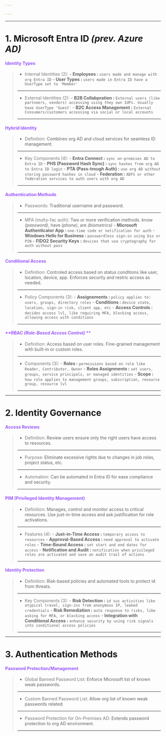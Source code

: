 ```yaml
---

---
```


---
# 1. Microsoft Entra ID *(prev. Azure AD)*
#### <span style="color:#9a58fe">**Identity Types**</span> 
> - <span style="color:#787878">Internal Identities (2):</span>
>       - **Employees :** `users made and manage with org Entra ID`
>       - **User Types :** `users made in Entra ID have a UserType set to 'Member'`
>  ---
>  
> - <span style="color:#787878">External Identities (2):</span>
>       - **B2B Collabpration :** `External users (like partneers, vendors) accessing using they own IdPs. Usually have UserType 'Guest'`
>       - **B2C Access Management :** `External Consumers/customers accessing via social or local accounts`
>  
> ---

#### <span style="color:#9a58fe">**Hybrid Identity**</span> 
> - <span style="color:#787878">Definition:</span>
> Combines org AD and cloud services for seamless ID management.
>  ---
>  
> - <span style="color:#787878">Key Components (4):</span>
>       - **Entra Connect :** `sync on-premises AD to Entra ID`
>       - **PHS (Password Hash Sync) :** `sync hashes from org AD to Entra ID login`
>       - **PTA (Pass-trough Auth)  :** `use org AD without storing password hashes in cloud`
>       - **Federation :** `ADFS or other federation services to auth users with org AD`
>  
> ---

#### <span style="color:#9a58fe">**Authentication Methods**</span> 
> - <span style="color:#787878">Passwords:</span>
> Traditional username and password.
>  ---
>  
> - <span style="color:#787878">MFA (multy-fac auth):</span>
> Two or more verification methods. know *(password)*, have *(phone)*, are *(biometrics)*
>       - **Microsoft Authenticator App :** `one-time code or notification for auth`
>       - **Windows Hello for Business :** `passwordless sign-in using bio or PIN`
>       - **FIDO2 Security Keys :** `devices that use cryptography for auth without pass`
>  
> ---

#### <span style="color:#9a58fe">**Conditional Access**</span> 
> - <span style="color:#787878">Definition:</span>
> Controled access based on status conditions like user, location, device, app. Enforces security and restric access as needed.
>  ---
>  
> - <span style="color:#787878">Policy Components (3):</span>
>       - **Assignements :** `policy applies to: users, groups, directory roles`
>       - **Conditions :** `device state, location, sign-in risk, client app, etc`
>       - **Access Controls :** `decides access lvl, like requiring MFA, blocking access, allowing access with conditions`
>  
> ---

#### <span style="color:#9a58fe">**RBAC *(Role-Based Access Control)* **</span> 
> - <span style="color:#787878">Definition:</span>
> Access based on user roles. Fine-grained management with built-in or custom roles.
>  ---
>  
> - <span style="color:#787878">Components (3):</span>
>       - **Roles :** `permissions based on role like Reader, Contributor, Owner`
>       - **Roles Assignments :** `set users, groups, service principals, or managed identities`
>       - **Scope :** `how role applies to management groups, subscription, resource group, resource lvl`
>  
> ---

---
# 2. Identity Governance
#### <span style="color:#9a58fe">**Access Reviews**</span> 
> - <span style="color:#787878">Definition:</span>
> Review users ensure only the right users have access to resources.
>  ---
>  
> - <span style="color:#787878">Purpose:</span>
> Eliminate excessive rights due to changes in job roles, project status, etc.
>  ---
> - <span style="color:#787878">Automation:</span>
> Can be automated in Entra ID for ease compliance and security.
>  
> ---

#### <span style="color:#9a58fe">**PIM (Privileged Identity Management)**</span> 
> - <span style="color:#787878">Definition:</span>
> Manages, control and monitor access to critical resources. Use just-in-time access and ask justification for role activations.
>  ---
>  
> - <span style="color:#787878">Features (4):</span>
>       - **Just-in-Time Access :** `temporary access to resources`
>       - **Approval-Based Access :** `need approval to activate roles`
>       - **Time-Bound Access :** `set start and end dates for access`
>       - **Notification and Audit :** `notification when privileged roles are activated and save an audit trail of actions`
>  
> ---

#### <span style="color:#9a58fe">**Identity Protection**</span> 
> - <span style="color:#787878">Definition:</span>
> Risk-based policies and automated tools to protect id from threats.
>  ---
>  
> - <span style="color:#787878">Key Components (3):</span>
>       - **Risk Detection :** `id sus activities like atypical travel, sign-ins from anonymous IP, leaked credentials`
>       - **Risk Remediation :** `auto response to risks, like asking for MFA, or blocking access`
>       - **Integration with Conditional Access :** `enhance security by using risk signals into conditional access policies`
>  
> ---

---
# 3. Authentication Methods
#### <span style="color:#9a58fe">**Password Protection/Management**</span> 
> - <span style="color:#787878">Global Banned Password List:</span>
> Enforce Microsoft list of known weak passwords.
>  ---
>  
>  - <span style="color:#787878">Custom Banned Password List:</span>
> Allow org list of known weak passwords related.
>  ---
>  
> - <span style="color:#787878">Password Protection for On-Premises AD:</span>
> Extends password protection to org AD environment.
>  
> ---

